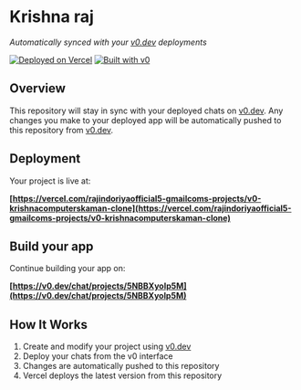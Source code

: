 # Krishna raj

*Automatically synced with your [v0.dev](https://v0.dev) deployments*

[![Deployed on Vercel](https://img.shields.io/badge/Deployed%20on-Vercel-black?style=for-the-badge&logo=vercel)](https://vercel.com/rajindoriyaofficial5-gmailcoms-projects/v0-krishnacomputerskaman-clone)
[![Built with v0](https://img.shields.io/badge/Built%20with-v0.dev-black?style=for-the-badge)](https://v0.dev/chat/projects/5NBBXyoIp5M)

## Overview

This repository will stay in sync with your deployed chats on [v0.dev](https://v0.dev).
Any changes you make to your deployed app will be automatically pushed to this repository from [v0.dev](https://v0.dev).

## Deployment

Your project is live at:

**[https://vercel.com/rajindoriyaofficial5-gmailcoms-projects/v0-krishnacomputerskaman-clone](https://vercel.com/rajindoriyaofficial5-gmailcoms-projects/v0-krishnacomputerskaman-clone)**

## Build your app

Continue building your app on:

**[https://v0.dev/chat/projects/5NBBXyoIp5M](https://v0.dev/chat/projects/5NBBXyoIp5M)**

## How It Works

1. Create and modify your project using [v0.dev](https://v0.dev)
2. Deploy your chats from the v0 interface
3. Changes are automatically pushed to this repository
4. Vercel deploys the latest version from this repository